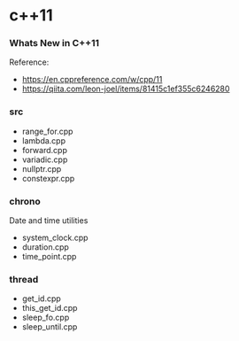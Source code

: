 c++11
===============


### Whats New in C++11 

Reference:    
- https://en.cppreference.com/w/cpp/11  
- https://qiita.com/leon-joel/items/81415c1ef355c6246280  
 

### src
- range_for.cpp  
- lambda.cpp  
- forward.cpp  
 - variadic.cpp
- nullptr.cpp  
- constexpr.cpp

### chrono 
Date and time utilities  
- system_clock.cpp  
- duration.cpp  
- time_point.cpp 

### thread 
- get_id.cpp  
- this_get_id.cpp  
- sleep_fo.cpp  
- sleep_until.cpp  


